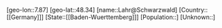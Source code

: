 ﻿---
location: [48.34,7.87]
type: City
tags:
- geo/City


SpocWebEntityId: 31787
isDeleted: false
confidential: public

---
[geo-lon::7.87]
[geo-lat::48.34]
[name::Lahr@Schwarzwald]
[Country::[[Germany]]]
[State::[[Baden-Wuerttemberg]]]
[Population::]
[Unknown::]

